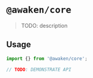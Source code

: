 # `@awaken/core`

> TODO: description

## Usage

```ts
import {} from '@awaken/core';

// TODO: DEMONSTRATE API
```
